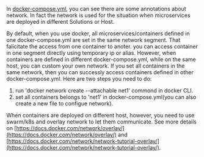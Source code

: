 In  [docker-compose.yml](https://github.com/China-WenboZhao/Develop-webapp-on-Docker/blob/master/MovieWebsite(v1.0)/docker-compose.yml), you can see there are some annotations about network. In fact the network is used for the situation when microservices are deployed in different Solutions or Host.

By default, when you use docker, all microservices/containers defined in one docker-compose.yml are set in the same network segment. That falicitate the access from one container to anoter. you can access container in one segment directly using temporary ip or alias. However, when containers are defined in different docker-compose.yml, while on the same host, you can custom your own network. If you set all containers in the same network, then you can successly access containers defined in other docker-compose.yml.   Here are two steps you need to do:  
1. run 'docker network create  --attachable net1' commond in docker CLI.  
2. set all containers belongs to 'net1' in docker-compose.yml(you can also create a new file to configue network).

When containers are deployed on different host, however, you need to use swarm/k8s and overlay network to let them communicate.
See more details on [https://docs.docker.com/network/overlay/](https://docs.docker.com/network/overlay/) and [https://docs.docker.com/network/network-tutorial-overlay/](https://docs.docker.com/network/network-tutorial-overlay/).
